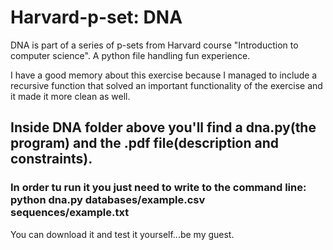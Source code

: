 # Harvard-p-set: DNA
DNA is part of a series of p-sets from Harvard course "Introduction to computer science". A python file handling fun experience. 

I have a good memory about this exercise because I managed to include a recursive function that solved an important functionality of the exercise and it made it more clean as well. 

## Inside DNA folder above you'll find a dna.py(the program) and the .pdf file(description and constraints). 
### In order tu run it you just need to write to the command line: python dna.py databases/example.csv sequences/example.txt

You can download it and test it yourself...be my guest.
